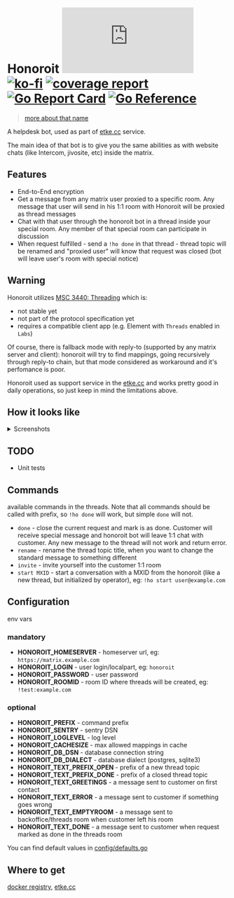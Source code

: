 # Honoroit [![Matrix](https://img.shields.io/matrix/honoroit:etke.cc?logo=matrix&style=for-the-badge)](https://matrix.to/#/#honoroit:etke.cc)[![ko-fi](https://ko-fi.com/img/githubbutton_sm.svg)](https://ko-fi.com/etkecc) [![coverage report](https://gitlab.com/etke.cc/honoroit/badges/main/coverage.svg)](https://gitlab.com/etke.cc/honoroit/-/commits/main) [![Go Report Card](https://goreportcard.com/badge/gitlab.com/etke.cc/honoroit)](https://goreportcard.com/report/gitlab.com/etke.cc/honoroit) [![Go Reference](https://pkg.go.dev/badge/gitlab.com/etke.cc/honoroit.svg)](https://pkg.go.dev/gitlab.com/etke.cc/honoroit)

> [more about that name](https://finalfantasy.fandom.com/wiki/Honoroit_Banlardois)

A helpdesk bot, used as part of [etke.cc](https://etke.cc) service.

The main idea of that bot is to give you the same abilities as with website chats (like Intercom, jivosite, etc) inside the matrix.

## Features

* End-to-End encryption
* Get a message from any matrix user proxied to a specific room. Any message that user will send in his 1:1 room with Honoroit will be proxied as thread messages
* Chat with that user through the honoroit bot in a thread inside your special room. Any member of that special room can participate in discussion
* When request fulfilled - send a `!ho done` in that thread - thread topic will be renamed and "proxied user" will know that request was closed (bot will leave user's room with special notice)

## Warning

Honoroit utilizes [MSC 3440: Threading](https://github.com/matrix-org/matrix-doc/pull/3440/) which is:

* not stable yet
* not part of the protocol specification yet
* requires a compatible client app (e.g. Element with `Threads` enabled in `Labs`)

Of course, there is fallback mode with reply-to (supported by any matrix server and client):
honoroit will try to find mappings, going recursively through reply-to chain,
but that mode considered as workaround and it's perfomance is poor.

Honoroit used as support service in the [etke.cc](https://etke.cc) and works pretty good in daily operations,
so just keep in mind the limitations above.

## How it looks like

<details>
<summary>Screenshots</summary>

### Step 1: a matrix user (customer) sends a message to Honoroit bot in direct 1:1 chat

![step 1](contrib/screenshots/1.customer sends a message.png)

### Step 2: a new thread created in the backoffice room

![step 2](contrib/screenshots/2.a new thread created in the backoffice room.png)

### Step 3: operator(-s) chat with customer in that thread

![step 3](contrib/screenshots/3.operators chat with customer in that thread.png)

### Step 4: customer sees that like a direct 1:1 chat with honoroit user

![step 4](contrib/screenshots/4.customer sees that like a direct 1:1 chat with honoroit user.png)

### Step 5: operator closes the request

![step 5](contrib/screenshots/5.operator closes the request.png)

### Step 6: customer receives special message and bot leaves the room

![step 6](contrib/screenshots/6.customer receives special message and bot leaves the room.png)

</details>

## TODO

* Unit tests

## Commands

available commands in the threads. Note that all commands should be called with prefix, so `!ho done` will work, but simple `done` will not.

* `done` - close the current request and mark is as done. Customer will receive special message and honoroit bot will leave 1:1 chat with customer. Any new message to the thread will not work and return error.
* `rename` - rename the thread topic title, when you want to change the standard message to something different
* `invite` - invite yourself into the customer 1:1 room
* `start MXID` - start a conversation with a MXID from the honoroit (like a new thread, but initialized by operator), eg: `!ho start user@example.com`


## Configuration

env vars

### mandatory

* **HONOROIT_HOMESERVER** - homeserver url, eg: `https://matrix.example.com`
* **HONOROIT_LOGIN** - user login/localpart, eg: `honoroit`
* **HONOROIT_PASSWORD** - user password
* **HONOROIT_ROOMID** - room ID where threads will be created, eg: `!test:example.com`

### optional

* **HONOROIT_PREFIX** - command prefix
* **HONOROIT_SENTRY** - sentry DSN
* **HONOROIT_LOGLEVEL** - log level
* **HONOROIT_CACHESIZE** - max allowed mappings in cache
* **HONOROIT_DB_DSN** - database connection string
* **HONOROIT_DB_DIALECT** - database dialect (postgres, sqlite3)
* **HONOROIT_TEXT_PREFIX_OPEN** - prefix of a new thread topic
* **HONOROIT_TEXT_PREFIX_DONE** - prefix of a closed thread topic
* **HONOROIT_TEXT_GREETINGS** - a message sent to customer on first contact
* **HONOROIT_TEXT_ERROR** - a message sent to customer if something goes wrong
* **HONOROIT_TEXT_EMPTYROOM** - a message sent to backoffice/threads room when customer left his room
* **HONOROIT_TEXT_DONE** - a message sent to customer when request marked as done in the threads room

You can find default values in [config/defaults.go](config/defaults.go)

## Where to get

[docker registry](https://gitlab.com/etke.cc/honoroit/container_registry), [etke.cc](https://etke.cc)
